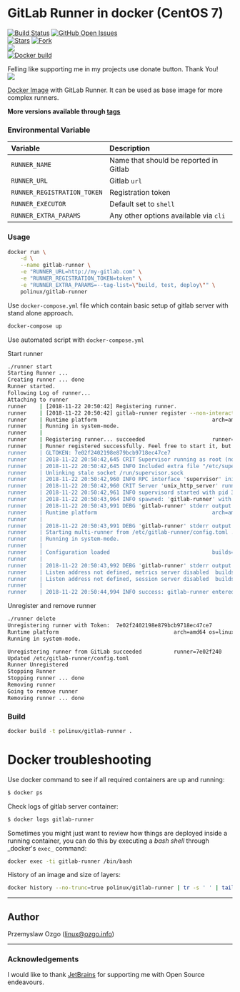 # GitLab Runner in docker (CentOS 7)

[![Build Status](https://travis-ci.org/pozgo/docker-gitlab-runner.svg?branch=master)](https://travis-ci.org/pozgo/docker-gitlab-runner)
[![GitHub Open Issues](https://img.shields.io/github/issues/pozgo/docker-gitlab-runner.svg)](https://github.com/pozgo/docker-gitlab-runner/issues)  
[![Stars](https://img.shields.io/github/stars/pozgo/docker-gitlab-runner.svg?style=social&label=Stars)]()
[![Fork](https://img.shields.io/github/forks/pozgo/docker-gitlab-runner.svg?style=social&label=Fork)]()  
[![](https://img.shields.io/github/release/pozgo/docker-gitlab-runner.svg)](http://microbadger.com/images/polinux/gitlab-runner)  
[![Docker build](http://dockeri.co/image/polinux/gitlab-runner)](https://hub.docker.com/r/polinux/gitlab-runner/)

Felling like supporting me in my projects use donate button. Thank You!  
[![](https://img.shields.io/badge/donate-PayPal-blue.svg)](https://www.paypal.me/POzgo)

[Docker Image](https://registry.hub.docker.com/u/polinux/gitlab-runner/) with GitLab Runner. It can be used as base image for more complex runners.

**More versions available through [tags](https://hub.docker.com/r/polinux/gitlab-runner/tags/)**

### Environmental Variable

|Variable|Description|
|:--|:--|
|`RUNNER_NAME`|Name that should be reported in Gitlab|
|`RUNNER_URL`|Gitlab `url`|
|`RUNNER_REGISTRATION_TOKEN`|Registration token|
|`RUNNER_EXECUTOR`|Default set to `shell`|
|`RUNNER_EXTRA_PARAMS`|Any other options available via `cli`|

### Usage

```bash
docker run \
    -d \
    --name gitlab-runner \
    -e "RUNNER_URL=http://my-gitlab.com" \
    -e "RUNNER_REGISTRATION_TOKEN=token" \
    -e "RUNNER_EXTRA_PARAMS=--tag-list=\"build, test, deploy\"" \
    polinux/gitlab-runner
```

Use `docker-compose.yml` file which contain basic setup of gitlab server with stand alone approach.

```bash
docker-compose up
```

Use automated script with `docker-compose.yml`

Start runner

```bash
./runner start
Starting Runner ...
Creating runner ... done
Runner started.
Following Log of runner...
Attaching to runner
runner    | [2018-11-22 20:50:42] Registering runner.
runner    | [2018-11-22 20:50:42] gitlab-runner register --non-interactive --name="runner" --url="https://my-gitlab.com/" --registration-token="xxxxxxxxxxxxxxxxx" --executor="shell"
runner    | Runtime platform                                    arch=amd64 os=linux pid=15 revision=cf91d5e1 version=11.4.2
runner    | Running in system-mode.
runner    |
runner    | Registering runner... succeeded                     runner=uM6p5qyF
runner    | Runner registered successfully. Feel free to start it, but if it's running already the config should be automatically reloaded!
runner    | GLTOKEN: 7e02f2402198e879bcb9718ec47ce7
runner    | 2018-11-22 20:50:42,645 CRIT Supervisor running as root (no user in config file)
runner    | 2018-11-22 20:50:42,645 INFO Included extra file "/etc/supervisor.d/gitlab-runner.conf" during parsing
runner    | Unlinking stale socket /run/supervisor.sock
runner    | 2018-11-22 20:50:42,960 INFO RPC interface 'supervisor' initialized
runner    | 2018-11-22 20:50:42,960 CRIT Server 'unix_http_server' running without any HTTP authentication checking
runner    | 2018-11-22 20:50:42,961 INFO supervisord started with pid 32
runner    | 2018-11-22 20:50:43,964 INFO spawned: 'gitlab-runner' with pid 35
runner    | 2018-11-22 20:50:43,991 DEBG 'gitlab-runner' stderr output:
runner    | Runtime platform                                    arch=amd64 os=linux pid=35 revision=cf91d5e1 version=11.4.2
runner    |
runner    | 2018-11-22 20:50:43,991 DEBG 'gitlab-runner' stderr output:
runner    | Starting multi-runner from /etc/gitlab-runner/config.toml ...  builds=0
runner    | Running in system-mode.
runner    |
runner    | Configuration loaded                                builds=0
runner    |
runner    | 2018-11-22 20:50:43,992 DEBG 'gitlab-runner' stderr output:
runner    | Listen address not defined, metrics server disabled  builds=0
runner    | Listen address not defined, session server disabled  builds=0
runner    |
runner    | 2018-11-22 20:50:44,994 INFO success: gitlab-runner entered RUNNING state, process has stayed up for > than 1 seconds (startsecs)
```

Unregister and remove runner

```bash
./runner delete
Unregistering runner with Token:  7e02f2402198e879bcb9718ec47ce7
Runtime platform                                    arch=amd64 os=linux pid=46 revision=cf91d5e1 version=11.4.2
Running in system-mode.

Unregistering runner from GitLab succeeded          runner=7e02f240
Updated /etc/gitlab-runner/config.toml
Runner Unregistered
Stopping Runner
Stopping runner ... done
Removing runner
Going to remove runner
Removing runner ... done
```

### Build

```bash
docker build -t polinux/gitlab-runner .
```

Docker troubleshooting
======================

Use docker command to see if all required containers are up and running:

```bash
$ docker ps
```

Check logs of gitlab server container:

```bash
$ docker logs gitlab-runner
```

Sometimes you might just want to review how things are deployed inside a running container, you can do this by executing a _bash shell_ through _docker's `exec_` command:

```bash
docker exec -ti gitlab-runner /bin/bash
```

History of an image and size of layers:

```bash
docker history --no-trunc=true polinux/gitlab-runner | tr -s ' ' | tail -n+2 | awk -F " ago " '{print $2}'
```

---

## Author
Przemyslaw Ozgo (<linux@ozgo.info>)

---

### Acknowledgements
I would like to thank [JetBrains](https://www.jetbrains.com/) for supporting me with Open Source endeavours.